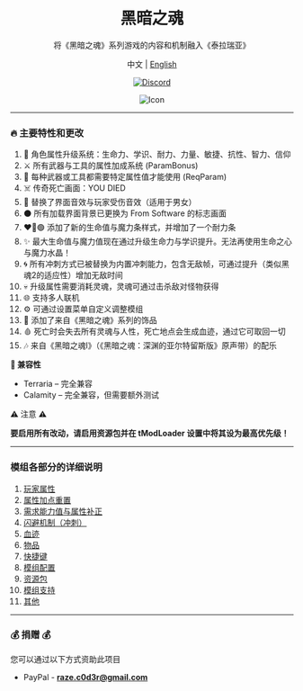 <div align="center">

# 黑暗之魂

将《黑暗之魂》系列游戏的内容和机制融入《泰拉瑞亚》

中文 | [English](README.md)

[![Discord](https://img.shields.io/discord/1288995603765919795)](https://discord.gg/jwTRnFvCc2)

<img src="src/icon_workshop.png" alt="Icon" style="max-width: 100%;"/>

</div>

---

### 🔥 主要特性和更改
1. 📖 角色属性升级系统：生命力、学识、耐力、力量、敏捷、抗性、智力、信仰
2. ⚔️ 所有武器与工具的属性加成系统 (ParamBonus)
3. 🔑 每种武器或工具都需要特定属性值才能使用 (ReqParam)
4. ☠️ 传奇死亡画面：YOU DIED
5. 🎵 替换了界面音效与玩家受伤音效（适用于男女）
6. ⚫ 所有加载界面背景已更换为 From Software 的标志画面
7. ❤️🔵🟢 添加了新的生命值与魔力条样式，并增加了一个耐力条
8. ✨ 最大生命值与魔力值现在通过升级生命力与学识提升。无法再使用生命之心与魔力水晶！
9. 🌀 所有冲刺方式已被替换为内置冲刺能力，包含无敌帧，可通过提升（类似黑魂2的适应性）增加无敌时间
10. 💀 升级属性需要消耗灵魂，灵魂可通过击杀敌对怪物获得
11. 🌐 支持多人联机
12. ⚙️ 可通过设置菜单自定义调整模组
13. 💍 添加了来自《黑暗之魂》系列的饰品
14. 🩸 死亡时会失去所有灵魂与人性，死亡地点会生成血迹，通过它可取回一切
15. 🎶 来自《黑暗之魂I》（《黑暗之魂：深渊的亚尔特留斯版》原声带）的配乐

**🔧 兼容性**

* Terraria – 完全兼容
* Calamity – 完全兼容，但需要额外测试

⚠️ 注意 ⚠️

**要启用所有改动，请启用资源包并在 tModLoader 设置中将其设为最高优先级！**

---

### 模组各部分的详细说明

<ol>
  <li><a href="wiki/Stats_ZH.md">玩家属性</a></li>
  <li><a href="wiki/RespecStats_ZH.md">属性加点重置</a></li>
  <li><a href="wiki/ReqParam_ParamBonus_ZH.md">需求能力值与属性补正</a></li>
  <li><a href="wiki/Dodge_ZH.md">闪避机制（冲刺）</a></li>
  <li><a href="wiki/Bloodstain_ZH.md">血迹</a></li>
  <li><a href="wiki/Items_ZH.md">物品</a></li>
  <li><a href="wiki/Hotkeys_ZH.md">快捷键</a></li>
  <li><a href="wiki/Config_ZH.md">模组配置</a></li>
  <li><a href="wiki/ResourcePack_ZH.md">资源包</a></li>
  <li><a href="wiki/ModSupport_ZH.md">模组支持</a></li>
  <li><a href="wiki/Other_ZH.md">其他</a></li>
</ol>

---

### 💰 捐赠 💰
您可以通过以下方式资助此项目
* PayPal - **[raze.c0d3r@gmail.com](mailto:raze.c0d3r@gmail.com)**







